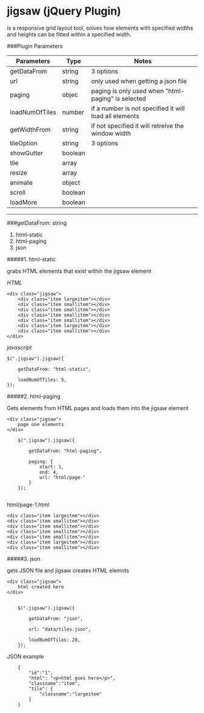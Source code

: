 jigsaw (jQuery Plugin)
=====

is a responsive grid layout tool, solves how elements with specified widths and heights can be fitted within a specified width.


###Plugin Parameters 

Parameters      | Type		| Notes
--------------- | ------------- | -------------
getDataFrom     |  string	| 3 options
url             |  string	| only used when getting a json file 
paging          |  objec	| paging is only used when "html-paging" is selected 
loadNumOfTiles  |  number	| if a number is not specified it will load all elements
getWidthFrom    |  string	| if not specified it will retreive the window width
tileOption      |  string	| 3 options
showGutter      |  boolean	| 
tile            |  array	|
resize          |  array	|
animate         |  object	|
scroll          |  boolean	|
loadMore        |  boolean	|


-------------------------

###getDataFrom: string
1. html-static
2. html-paging
3. json




#####1. html-static

grabs HTML elements that exist within the jigsaw element


*HTML*

```
<div class="jigsaw">
	<div class="item largeitem"></div>
	<div class="item smallitem"></div>
	<div class="item smallitem"></div>
	<div class="item smallitem"></div>
	<div class="item smallitem"></div>
	<div class="item largeitem"></div>
	<div class="item smallitem"></div>
</div>
```
*javascript*
```
$(".jigsaw").jigsaw({

    getDataFrom: "html-static",

    loadNumOfTiles: 5,
});
```

#####2. html-paging

Gets elements from HTML pages and loads them into the jigsaw element

```
<div class="jigsaw">
	page one elements
</div>

    $(".jigsaw").jigsaw({

        getDataFrom: "html-paging",

        paging: {
            start: 1,
            end: 4,
            url: "html/page-"
        }
    });
    
```
html/page-1.html
```
<div class="item largeitem"></div>
<div class="item smallitem"></div>
<div class="item smallitem"></div>
<div class="item smallitem"></div>
<div class="item smallitem"></div>
<div class="item largeitem"></div>
<div class="item smallitem"></div>
```



#####3. json

gets JSON file and jigsaw creates HTML elemnts 

```
<div class="jigsaw">
	html created here
</div>


    $(".jigsaw").jigsaw({

        getDataFrom: "json",

        url: "data/tiles.json",
        
		loadNumOfTiles: 20,
    });
```


JSON example
```
    {
        "id":"1",
        "html": "<p>html goes here</p>",
        "classname":"item",
        "tile": {
            "classname":"largeitem"
        }
    }
```
